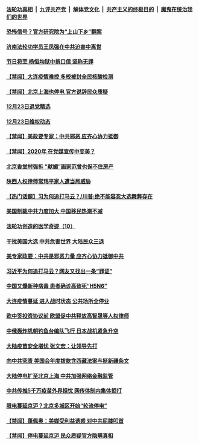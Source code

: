 

####  [法轮功真相](../../../../basic/blob/master/README.md?t=12240631) &nbsp;|&nbsp; [九评共产党](../../../../9ping.md/blob/master/README.md?t=12240631) &nbsp;|&nbsp; [解体党文化](../../../../jtdwh.md/blob/master/README.md?t=12240631)  &nbsp;|&nbsp; [共产主义的终极目的](../../../../gczydzjmd.md/blob/master/README.md?t=12240631) &nbsp;|&nbsp; [魔鬼在统治我们的世界](../../../../mgztzwmdsj.md/blob/master/README.md?t=12240631) 

#### [恐怖信号？官方研究院为“上山下乡”翻案](../pages/prog204/a103016701.md?t=12240631) 

#### [济南法轮功学员王凤强在中共迫害中离世](../pages/prog204/a103016658.md?t=12240631) 


#### [节日将至 杨恒均狱中捎口信 坚称无罪](../pages/prog204/a103016618.md?t=12240631) 

#### [【禁闻】大连疫情难控 多校被封全民核酸检测](../pages/prog204/a103016600.md?t=12240631) 

#### [【禁闻】北京上海也停电 官方说辞民众质疑](../pages/prog204/a103016602.md?t=12240631) 

#### [12月23日退党精选](../pages/prog204/a103016591.md?t=12240631) 

#### [12月23日维权动态](../pages/prog204/a103016584.md?t=12240631) 

#### [【禁闻】美政要专家：中共邪恶 应齐心协力抵御](../pages/prog204/a103016570.md?t=12240631) 

#### [【禁闻】2020年 在党媒宣传中变美？](../pages/prog204/a103016529.md?t=12240631) 

#### [北京香堂村强拆 “献媚”画家范曾也保不住房产](../pages/prog204/a103016404.md?t=12240631) 

#### [陕西人权律师常玮平家人遭当局威胁](../pages/prog204/a103016398.md?t=12240631) 

#### [【热门话题】习为何追打马云？/川普:绝不能容忍大选舞弊存在](../pages/prog204/a103016365.md?t=12240631) 

#### [美国制裁中共力度加大 中国移民热潮不减](../pages/prog204/a103016299.md?t=12240631) 

#### [法轮功创造的医学奇迹（10）](../pages/prog204/a103016288.md?t=12240631) 

#### [干扰美国大选 中共危害世界 大陆民众三退](../pages/prog204/a103016282.md?t=12240631) 

#### [美专家政要：中共是邪恶力量 应齐心协力抵御中共](../pages/prog204/a103016247.md?t=12240631) 

#### [习近平为何追打马云？网友又找出一条“罪证”](../pages/prog204/a103016233.md?t=12240631) 

#### [中国又爆新种病毒 患者确诊高致死“H5N6”](../pages/prog204/a103016213.md?t=12240631) 

#### [大连疫情蔓延 进入战时状态 公共场所全停业](../pages/prog204/a103016194.md?t=12240631) 

#### [欧中签投资协议前 欧盟促中共释放高智晟等人权律师](../pages/prog204/a103016173.md?t=12240631) 

#### [中俄轰炸机朝钓鱼台编队飞行 日本战机紧急升空](../pages/prog204/a103016154.md?t=12240631) 

#### [大陆疫苗安全堪忧 张文宏：让领导先打](../pages/prog204/a103016131.md?t=12240631) 

#### [向中共究责 美国会年度拨款含西藏法案与挺新疆条文](../pages/prog204/a103016123.md?t=12240631) 

#### [大陆停电扩至北京上海 中共加强网络金融监管](../pages/prog204/a103016086.md?t=12240631) 

#### [中共传推5千万疫苗外界担忧 网传体制内集体拒打](../pages/prog204/a103016002.md?t=12240631) 

#### [限电蔓延京沪？北京多城区开始“轮流停电”](../pages/prog204/a103015953.md?t=12240631) 


#### [【禁闻】蓬佩奥：美媒受利益诱惑 对中共屈膝叩首](../pages/prog204/a103015873.md?t=12240631) 

#### [【禁闻】停电蔓延京沪 民众质疑官方隐瞒真相](../pages/prog204/a103015850.md?t=12240631) 

